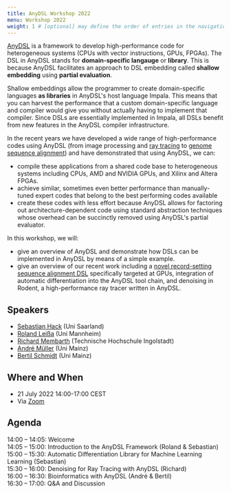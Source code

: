 ```yaml
---
title: AnyDSL Workshop 2022
menu: Workshop 2022
weight: 1 # [optional] may define the order of entries in the navigation tree
---
```

[AnyDSL](https://anydsl.github.io) is a framework to develop high-performance code for heterogeneous systems (CPUs with vector instructions, GPUs, FPGAs).
The DSL in AnyDSL stands for **domain-specific langauge** or **library**.
This is because AnyDSL facilitates an approach to DSL embedding called **shallow embedding** using **partial evaluation**.

Shallow embeddings allow the programmer to create domain-specific languages **as libraries** in AnyDSL's host language Impala.
This means that you can harvest the performance that a custom domain-specific language and compiler would give you without actually having to implement that compiler.
Since DSLs are essentially implemented in Impala, all DSLs benefit from new features in the AnyDSL compiler infrastructure.

In the recent years we have developed a wide range of high-performance codes using AnyDSL (from image processing and [ray tracing](https://graphics.cg.uni-saarland.de/papers/perard-2019-siggraph-rodent.pdf) to [genome sequence alignment](https://arxiv.org/pdf/2002.04561.pdf)) and have demonstrated that using AnyDSL, we can:

* compile these applications from a shared code base to heterogeneous systems including CPUs, AMD and NVIDIA GPUs, and Xilinx and Altera FPGAs.
* achieve similar, sometimes even better performance than manually-tuned expert codes that belong to the best performing codes available
* create these codes with less effort because AnyDSL allows for factoring out architecture-dependent code using standard abstraction techniques whose overhead can be succinctly removed using AnyDSL's partial evaluator.

In this workshop, we will:

* give an overview of AnyDSL and demonstrate how DSLs can be implemented in AnyDSL by means of a simple example.
* give an overview of our recent work including a [novel record-setting sequence alignment DSL](https://arxiv.org/abs/2205.07610) specifically targeted at GPUs, integration of automatic differentiation into the AnyDSL tool chain, and denoising in Rodent, a high-performance ray tracer written in AnyDSL.

## Speakers

* [Sebastian Hack](https://compilers.cs.uni-saarland.de/people/hack/) (Uni Saarland)
* [Roland Leißa](https://www.wim.uni-mannheim.de/leissa/) (Uni Mannheim)
* [Richard Membarth](https://www.thi.de/suche/mitarbeiter/prof-dr-richard-membarth/) (Technische Hochschule Ingolstadt)
* [André Müller](https://www.hpc.informatik.uni-mainz.de/people/andre-mueller/) (Uni Mainz)
* [Bertil Schmidt](https://www.hpc.informatik.uni-mainz.de/people/bertil-schmidt/) (Uni Mainz)

## Where and When

* 21 July 2022 14:00-17:00 CEST
* Via [Zoom](https://cs-uni-saarland-de.zoom.us/j/88467388643?pwd=OExnaldrR0NlU3haMTNKQ0xraXVkQT09)

## Agenda

14:00 – 14:05: Welcome  
14:05 – 15:00: Introduction to the AnyDSL Framework (Roland & Sebastian)  
15:00 – 15:30: Automatic Differentiation Library for Machine Learning Learning (Sebastian)  
15:30 – 16:00: Denoising for Ray Tracing with AnyDSL (Richard)  
16:00 – 16:30: Bioinformatics with AnyDSL (André & Bertil)  
16:30 – 17:00: Q&A and Discussion  


